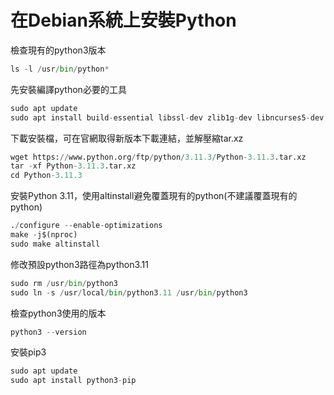 # 在Debian系統上安裝Python

檢查現有的python3版本
```python
ls -l /usr/bin/python*
```

先安裝編譯python必要的工具
```python
sudo apt update
sudo apt install build-essential libssl-dev zlib1g-dev libncurses5-dev libncursesw5-dev libreadline-dev libsqlite3-dev libgdbm-dev libdb5.3-dev libbz2-dev libexpat1-dev liblzma-dev tk-dev libffi-dev liblzma-dev
```

下載安裝檔，可在官網取得新版本下載連結，並解壓縮tar.xz
```python
wget https://www.python.org/ftp/python/3.11.3/Python-3.11.3.tar.xz
tar -xf Python-3.11.3.tar.xz
cd Python-3.11.3
```

安裝Python 3.11，使用altinstall避免覆蓋現有的python(不建議覆蓋現有的python)
```python
./configure --enable-optimizations
make -j$(nproc)
sudo make altinstall
```

修改預設python3路徑為python3.11
```python
sudo rm /usr/bin/python3
sudo ln -s /usr/local/bin/python3.11 /usr/bin/python3
```

檢查python3使用的版本
```python
python3 --version
```

安裝pip3
```python
sudo apt update
sudo apt install python3-pip
```